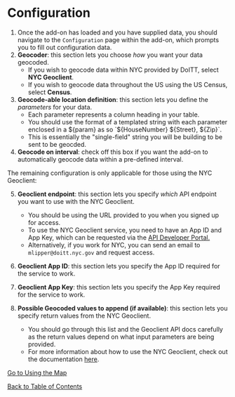 # Configuration

1.  Once the add-on has loaded and you have supplied data, you should navigate to the `Configuration` page within the add-on, which prompts you to fill out configuration data.
2.  **Geocoder**: this section lets you choose _how_ you want your data geocoded.
    *   If you wish to geocode data within NYC provided by DoITT, select **NYC Geoclient**.
    *   If you wish to geocode data throughout the US using the US Census, select **Census**.
3.  **Geocode-able location definition**: this section lets you define the _parameters_ for your data.
    *   Each parameter represents a column heading in your table.
    *   You should use the format of a templated string with each parameter enclosed in a ${param} as so `${HouseNumber} ${Street}, ${Zip}`.
    *   This is essentially the "single-field" string you will be building to be sent to be geocded.
4.  **Geocode on interval**: check off this box if you want the add-on to automatically geocode data within a pre-defined interval.

The remaining configuration is only applicable for those using the NYC Geoclient:

5.  **Geoclient endpoint**: this section lets you specify _which_ API endpoint you want to use with the NYC Geoclient.
    *   You should be using the URL provided to you when you signed up for access.
    *   To use the NYC Geoclient service, you need to have an App ID and App Key, which can be requested via the [API Developer Portal.](https://developer.cityofnewyork.us/api/geoclient-api)
    *   Alternatively, if you work for NYC, you can send an email to `mlipper@doitt.nyc.gov` and request access.



6.  **Geoclient App ID**: this section lets you specify the App ID required for the service to work.
7.  **Geoclient App Key**: this section lets you specify the App Key required for the service to work.
8.  **Possible Geocoded values to append (if available)**: this section lets you specify return values from the NYC Geoclient.
    *   You should go through this list and the Geoclient API docs carefully as the return values depend on what input parameters are being provided.
    *   For more information about how to use the NYC Geoclient, check out the documentation [here](https://api.cityofnewyork.us/geoclient/v1/doc).

[Go to Using the Map](./4.map.md)

[Back to Table of Contents](./index.md)